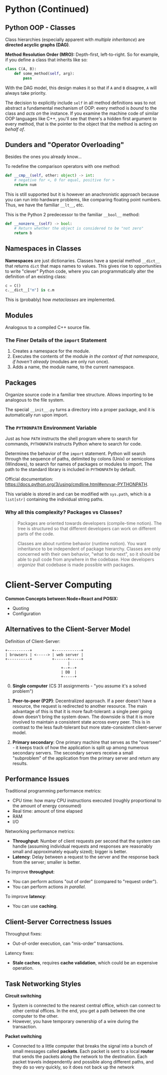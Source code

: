 # Python (Continued)

## Python OOP - Classes

Class hierarchies (especially apparent with *multiple inheritance*) are **directed acyclic graphs (DAG)**.

**Method Resolution Order (MRO):** Depth-first, left-to-right. So for example, if you define a class that inherits like so:

```python
class C(A, B):
    def some_method(self, arg):
        pass
```

With the DAG model, this design makes it so that if `A` and `B` disagree, `A` will always take priority.

The decision to explicitly include `self` in all method definitions was to not abstract a fundamental mechanism of OOP: every method is *bound* to the class and *acts on* the instance. If you examine the machine code of similar OOP languages like C++, you'll see that there's a hidden first argument to every method, that is the pointer to the object that the method is acting *on behalf of*.

## Dunders and "Operator Overloading"

Besides the ones you already know...

To redefine the comparison operators with one method:

```python
def __cmp__(self, other: object) -> int:
    # negative for <, 0 for equal, positive for >
    return num
```

This is still supported but it is however an anachronistic approach because you can run into hardware problems, like comparing floating point numbers. Thus, we have the familiar `__lt__`, etc.

This is the Python 2 predecessor to the familiar `__bool__` method:

```python
def __nonzero__(self) -> bool:
    # Return whether the object is considered to be "not zero"
    return b
```

## Namespaces in Classes

**Namespaces** are just dictionaries. Classes have a special method `__dict__` that returns `dict` that maps names to values. This gives rise to opportunities to write "clever" Python code, where you can programmatically alter the definition of an existing class:

```python
c = C()
c.__dict__["m"] is c.m
```

This is (probably) how *metaclasses* are implemented.

## Modules

Analogous to a compiled C++ source file.

### The Finer Details of the `import` Statement

1. Creates a namespace for the module.
2. Executes the contents of the module *in the context of that namespace*, *if haven't already* (modules are only run once).
3. Adds a name, the module name, to the current namespace.

## Packages

Organize source code in a familiar tree structure. Allows importing to be analogous to the file system.

The special `__init__.py` turns a directory into a proper package, and it is automatically run upon import.

### The `PYTHONPATH` Environment Variable

Just as how `PATH` instructs the shell program where to search for commands, `PYTHONPATH` instructs Python where to search for code.

Determines the behavior of the `import` statement. Python will search through the sequence of paths, delimited by colons (Unix) or semicolons (Windows), to search for names of packages or modules to import. The path to the standard library is included in `PYTHONPATH` by default.

Official documentation: https://docs.python.org/3/using/cmdline.html#envvar-PYTHONPATH.

This variable is stored in and can be modified with `sys.path`, which is a `list[str]` containing the individual string paths.

### Why all this complexity? Packages vs Classes?

> Packages are oriented towards developers (compile-time notion). The tree is structured so that different developers can work on different parts of the code.
>
> Classes are about runtime behavior (runtime notion). You want inheritance to be independent of package hierarchy. Classes are only concerned with their own behavior, "what to do next", so it should be able to pull code from anywhere in the codebase. How developers *organize* that codebase is made possible with packages.

# Client-Server Computing

**Common Concepts between Node+React and POSIX:**

- Quoting
- Configuration

## Alternatives to the Client-Server Model

Definition of Client-Server:

```
+----------+         +------------+
| browsers | <-----> | web server |
+----------+         +------+-----+
                            |
                         +--+--+
                         | DB  |
                         +-----+
```

0. **Single computer** (CS 31 assignments - "you assume it's a solved problem")

1. **Peer-to-peer (P2P)**: Decentralized approach. If a peer doesn't have a resource, the request is redirected to another resource. The main advantage of this is that it is more fault-tolerant: a single peer going down doesn't bring the system down. The downside is that it is more involved to maintain a consistent state across every peer. This is in contrast to the less fault-tolerant but more state-consistent client-server model.

2. **Primary secondary**: One primary machine that serves as the "overseer" - it keeps track of how the application is split up among numerous secondary servers. The secondary servers receive a small "subproblem" of the application from the primary server and return any results.

## Performance Issues

Traditional programming performance metrics:

- CPU time: how many CPU instructions executed (roughly proportional to the amount of energy consumed)
- Real time: amount of time elapsed
- RAM
- I/O

Networking performance metrics:

- **Throughput**: Number of client requests per second that the system can handle (assuming individual requests and responses are reasonably small and approximately equally sized); bigger is better.
- **Latency**: Delay between a request to the server and the response back from the server; smaller is better.

To improve **throughput**:

- You can perform actions "out of order" (compared to "request order").
- You can perform actions *in parallel*.

To improve **latency**:

- You can use **caching**.

## Client-Server Correctness Issues

Throughput fixes:

- Out-of-order execution, can "mis-order" transactions.

Latency fixes:

- **Stale caches**, requires **cache validation**, which could be an expensive operation.

## Task Networking Styles

**Circuit switching**

- System is connected to the nearest central office, which can connect to other central offices. In the end, you get a path between the one computer to the other.
- However, you have temporary ownership of a wire during the transaction.

**Packet switching**

- Connected to a little computer that breaks the signal into a bunch of small messages called **packets**. Each packet is sent to a local **router** that sends the packets along the network to the destination. Each packet travels independently and possible along different paths, and they do so very quickly, so it does not back up the network
